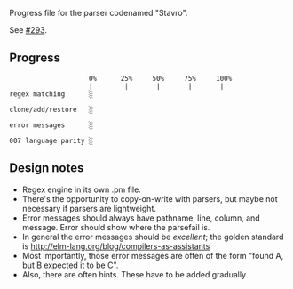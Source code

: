 Progress file for the parser codenamed "Stavro".

See [#293](https://github.com/masak/007/issues/293).

## Progress

                        0%      25%     50%     75%     100%
                        |        |       |       |       |
    regex matching      ░

    clone/add/restore   ░

    error messages      ░

    007 language parity ░

## Design notes

* Regex engine in its own .pm file.
* There's the opportunity to copy-on-write with parsers, but maybe not necessary if parsers are lightweight.
* Error messages should always have pathname, line, column, and message. Error should show where the parsefail is.
* In general the error messages should be *excellent*; the golden standard is http://elm-lang.org/blog/compilers-as-assistants
* Most importantly, those error messages are often of the form "found A, but B expected it to be C".
* Also, there are often hints. These have to be added gradually.
